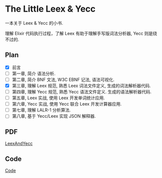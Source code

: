 # The Little Leex & Yecc

一本关于 Leex & Yecc 的小书.

理解 Elixir 代码执行过程，了解 Leex 有助于理解手写版词法分析器, Yecc 则是绕不过的.

## Plan

- [x] 前言
- [ ] 第一章, 简介 语法分析.
- [ ] 第二章, 简介 BNF 文法, W3C EBNF 记法, 语法可视化.
- [x] 第三章, 理解 Leex 规范, 熟悉 Leex 词法文件定义, 生成的词法解析器代码.
- [ ] 第四章, 理解 Yecc 规范, 熟悉 Yecc 语法文件定义. 生成的语法解析器代码.
- [ ] 第五章, Leex 实战, 使用 Leex 开发单词统计应用.
- [ ] 第六章, Yecc 实战, 使用 Yecc 联合 Leex 开发计算器应用.
- [ ] 第七章, 理解 LALR-1 分析算法.
- [ ] 第八章, 基于 Yecc/Leex 实现 JSON 解释器.

## PDF

[LeexAndYecc](https://github.com/zhenyuanlau/leex-yecc-book/blob/main/LeexAndYecc.pdf)

## Code

[Code](https://github.com/zhenyuanlau/leex-yecc-book/tree/main/code)
